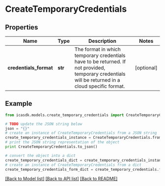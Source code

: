 # CreateTemporaryCredentials


## Properties
Name | Type | Description | Notes
------------ | ------------- | ------------- | -------------
**credentials_format** | **str** | The format in which temporary credentials have to be returned. If not provided, temporary credentials will be returned in a cloud specific format. | [optional] 

## Example

```python
from icasdk.models.create_temporary_credentials import CreateTemporaryCredentials

# TODO update the JSON string below
json = "{}"
# create an instance of CreateTemporaryCredentials from a JSON string
create_temporary_credentials_instance = CreateTemporaryCredentials.from_json(json)
# print the JSON string representation of the object
print CreateTemporaryCredentials.to_json()

# convert the object into a dict
create_temporary_credentials_dict = create_temporary_credentials_instance.to_dict()
# create an instance of CreateTemporaryCredentials from a dict
create_temporary_credentials_form_dict = create_temporary_credentials.from_dict(create_temporary_credentials_dict)
```
[[Back to Model list]](../README.md#documentation-for-models) [[Back to API list]](../README.md#documentation-for-api-endpoints) [[Back to README]](../README.md)


